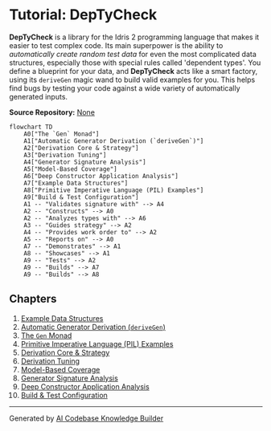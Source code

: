 # Tutorial: DepTyCheck

**DepTyCheck** is a library for the Idris 2 programming language that makes it easier to test complex code. Its main superpower is the ability to *automatically create random test data* for even the most complicated data structures, especially those with special rules called 'dependent types'. You define a blueprint for your data, and **DepTyCheck** acts like a smart factory, using its `deriveGen` magic wand to build valid examples for you. This helps find bugs by testing your code against a wide variety of automatically generated inputs.


**Source Repository:** [None](None)

```mermaid
flowchart TD
    A0["The `Gen` Monad"]
    A1["Automatic Generator Derivation (`deriveGen`)"]
    A2["Derivation Core & Strategy"]
    A3["Derivation Tuning"]
    A4["Generator Signature Analysis"]
    A5["Model-Based Coverage"]
    A6["Deep Constructor Application Analysis"]
    A7["Example Data Structures"]
    A8["Primitive Imperative Language (PIL) Examples"]
    A9["Build & Test Configuration"]
    A1 -- "Validates signature with" --> A4
    A2 -- "Constructs" --> A0
    A2 -- "Analyzes types with" --> A6
    A3 -- "Guides strategy" --> A2
    A4 -- "Provides work order to" --> A2
    A5 -- "Reports on" --> A0
    A7 -- "Demonstrates" --> A1
    A8 -- "Showcases" --> A1
    A9 -- "Tests" --> A2
    A9 -- "Builds" --> A7
    A9 -- "Builds" --> A8
```

## Chapters

1. [Example Data Structures](01_example_data_structures.md)
2. [Automatic Generator Derivation (`deriveGen`)](02_automatic_generator_derivation___derivegen__.md)
3. [The `Gen` Monad](03_the__gen__monad.md)
4. [Primitive Imperative Language (PIL) Examples](04_primitive_imperative_language__pil__examples.md)
5. [Derivation Core & Strategy](05_derivation_core___strategy.md)
6. [Derivation Tuning](06_derivation_tuning.md)
7. [Model-Based Coverage](07_model_based_coverage.md)
8. [Generator Signature Analysis](08_generator_signature_analysis.md)
9. [Deep Constructor Application Analysis](09_deep_constructor_application_analysis.md)
10. [Build & Test Configuration](10_build___test_configuration.md)


---

Generated by [AI Codebase Knowledge Builder](https://github.com/The-Pocket/Tutorial-Codebase-Knowledge)